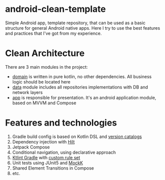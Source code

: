 # android-clean-template
Simple Android app, template repository, that can be used as a basic structure for general Android native apps.
Here I try to use the best features and practices that I've got from my experience.

# Clean Architecture
There are 3 main modules in the project:
- [domain](domain) is written in pure kotlin, no other dependencies. All business logic should be located here
- [data](data) module includes all repositories implementations with DB and network layers
- [app](app) is responsible for presentation. It's an android application module, based on MVVM and Compose

# Features and technologies
1. Gradle build config is based on Kotlin DSL and [version catalogs](https://developer.android.com/build/migrate-to-catalogs)
2. Dependency injection with [Hilt](https://developer.android.com/training/dependency-injection/hilt-android)
3. Jetpack Compose
4. Conditional navigation, using declarative approach
5. [Ktlint Gradle](https://github.com/JLLeitschuh/ktlint-gradle) with [custom rule set](ktlint-rules)
6. Unit tests using JUnit5 and [MockK](https://mockk.io/) 
7. Shared Element Transitions in Compose
8. etc.
